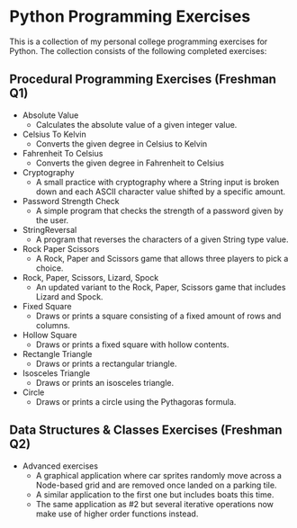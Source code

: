 # Python Programming Exercises
This is a collection of my personal college programming exercises for Python. The collection consists of the following completed exercises:

## Procedural Programming Exercises (Freshman Q1)
- Absolute Value
  * Calculates the absolute value of a given integer value.
- Celsius To Kelvin
  * Converts the given degree in Celsius to Kelvin
- Fahrenheit To Celsius
  * Converts the given degree in Fahrenheit to Celsius
- Cryptography
  * A small practice with cryptography where a String input is broken down and each ASCII character value shifted by a specific amount.
- Password Strength Check
  * A simple program that checks the strength of a password given by the user.
- StringReversal
  * A program that reverses the characters of a given String type value.
- Rock Paper Scissors
  * A Rock, Paper and Scissors game that allows three players to pick a choice.
- Rock, Paper, Scissors, Lizard, Spock
  * An updated variant to the Rock, Paper, Scissors game that includes Lizard and Spock.
- Fixed Square
  * Draws or prints a square consisting of a fixed amount of rows and columns.
- Hollow Square
  * Draws or prints a fixed square with hollow contents.
- Rectangle Triangle
  * Draws or prints a rectangular triangle.
- Isosceles Triangle
  * Draws or prints an isosceles triangle.
- Circle
  * Draws or prints a circle using the Pythagoras formula.
  
## Data Structures & Classes Exercises (Freshman Q2)
- Advanced exercises
    * A graphical application where car sprites randomly move across a Node-based grid and are removed once landed on a parking tile.
    * A similar application to the first one but includes boats this time. 
    * The same application as #2 but several iterative operations now make use of higher order functions instead.
